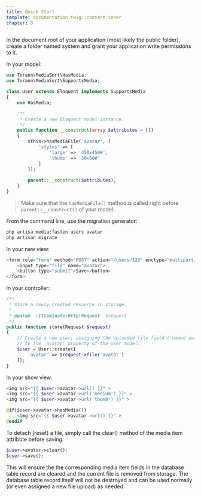 ```yaml
---
title: Quick Start
template: documentation.twig::content_inner
chapter: 3
---
```

In the document root of your application (most likely the public folder), create a folder named system and 
grant your application write permissions to it.

In your model:

```php
use Torann\MediaSort\HasMedia;
use Torann\MediaSort\SupportsMedia;

class User extends Eloquent implements SupportsMedia 
{
    use HasMedia;

    /**
     * Create a new Eloquent model instance.
     */
    public function __construct(array $attributes = []) 
    {
        $this->hasMediaFile('avatar', [
            'styles' => [
                'large' => '450x450#',
                'thumb' => '50x50#'
            ]
        ]);
    
        parent::__construct($attributes);
    }
}
```

> Make sure that the `hasMediaFile()` method is called right before `parent::__construct()` of your model.

From the command line, use the migration generator:

```bash
php artisa media:fasten users avatar
php artisan migrate
```

In your new view:

```php
<form role="form" method="POST" action="/users/123" enctype="multipart/form-data">
	<input type="file" name="avatar">
    <button type="submit">Save</button>  
</form>
```
In your controller:

```php
/**
 * Store a newly created resource in storage.
 *
 * @param  \Illuminate\Http\Request  $request
 */
public function store(Request $request)
{
	// Create a new user, assigning the uploaded file field ('named avatar in the form')
    // to the 'avatar' property of the user model.   
    $user = User::create([
        'avatar' => $request->file('avatar')
    ]);	
}
```

In your show view:
```php
<img src="{{ $user->avatar->url() }}" >
<img src="{{ $user->avatar->url('medium') }}" >
<img src="{{ $user->avatar->url('thumb') }}" >

@if($user->avatar->hasMedia())
    <img src="{{ $user->avatar->url() }}" >
@endif
```

To detach (reset) a file, simply call the clear() method of the media item attribute before saving:

```php
$user->avatar->clear();
$user->save();
```

This will ensure the the corresponding media item fields in the database table record are cleared and the current file is removed from storage.  The database table record itself will not be destroyed and can be used normally (or even assigned a new file upload) as needed.